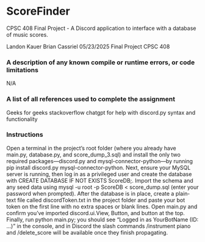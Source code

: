 # ScoreFinder
CPSC 408 Final Project - A Discord application to interface with a database of music scores.

Landon Kauer
Brian Cassriel
05/23/2025
Final Project
CPSC 408

### A description of any known compile or runtime errors, or code limitations
N/A

### A list of all references used to complete the assignment
Geeks for geeks
stackoverflow
chatgpt for help with discord.py syntax and functionality

### Instructions
Open a terminal in the project’s root folder (where you already have main.py, database.py, and score_dump_3.sql) and install the only two required packages—discord.py and mysql-connector-python—by running pip install discord.py mysql-connector-python. Next, ensure your MySQL server is running, then log in as a privileged user and create the database with CREATE DATABASE IF NOT EXISTS ScoreDB;. Import the schema and any seed data using mysql -u root -p ScoreDB < score_dump.sql (enter your password when prompted). After the database is in place, create a plain‐text file called discordToken.txt in the project folder and paste your bot token on the first line with no extra spaces or blank lines. Open main.py and confirm you’ve imported discord.ui.View, Button, and button at the top. Finally, run python main.py; you should see “Logged in as YourBotName (ID: …)” in the console, and in Discord the slash commands /instrument piano and /delete_score <id> will be available once they finish propagating.
